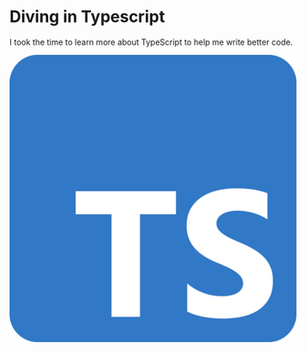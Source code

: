 # Diving in Typescript

I took the time to learn more about TypeScript to help me write better code.

<img src="./assets/typeScriptogo.png" alt="typescript logo" >
